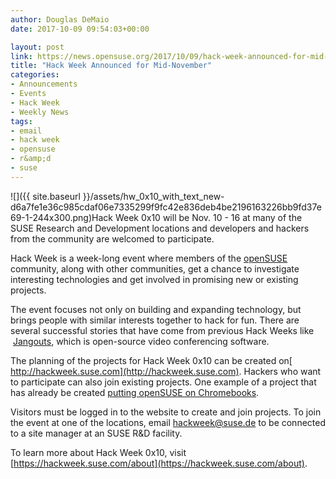 ```yaml
---
author: Douglas DeMaio
date: 2017-10-09 09:54:03+00:00

layout: post
link: https://news.opensuse.org/2017/10/09/hack-week-announced-for-mid-november/
title: "Hack Week Announced for Mid-November"
categories:
- Announcements
- Events
- Hack Week
- Weekly News
tags:
- email
- hack week
- opensuse
- r&amp;d
- suse
---
```

![]({{ site.baseurl }}/assets/hw_0x10_with_text_new-d6a7fe1e36c985cdaf06e7335299f9fc42e836deb4be2196163226bb9fd37e69-1-244x300.png)Hack Week 0x10 will be Nov. 10 - 16 at many of the SUSE Research and Development locations and developers and hackers from the community are welcomed to participate.

Hack Week is a week-long event where members of the [openSUSE](https://www.opensuse.org/) community, along with other communities, get a chance to investigate interesting technologies and get involved in promising new or existing projects.

The event focuses not only on building and expanding technology, but brings people with similar interests together to hack for fun. There are several successful stories that have come from previous Hack Weeks like  [Jangouts](https://github.com/jangouts/jangouts), which is open-source video conferencing software.

The planning of the projects for Hack Week 0x10 can be created on[ http://hackweek.suse.com](http://hackweek.suse.com). Hackers who want to participate can also join existing projects. One example of a project that has already be created [putting openSUSE on Chromebooks](https://hackweek.suse.com/16/projects/opensuse-on-chromebooks).

Visitors must be logged in to the website to create and join projects. To join the event at one of the locations, email [hackweek@suse.de](mailto:hackweek@suse.de) to be connected to a site manager at an SUSE R&D facility.

To learn more about Hack Week 0x10, visit [https://hackweek.suse.com/about](https://hackweek.suse.com/about).		
